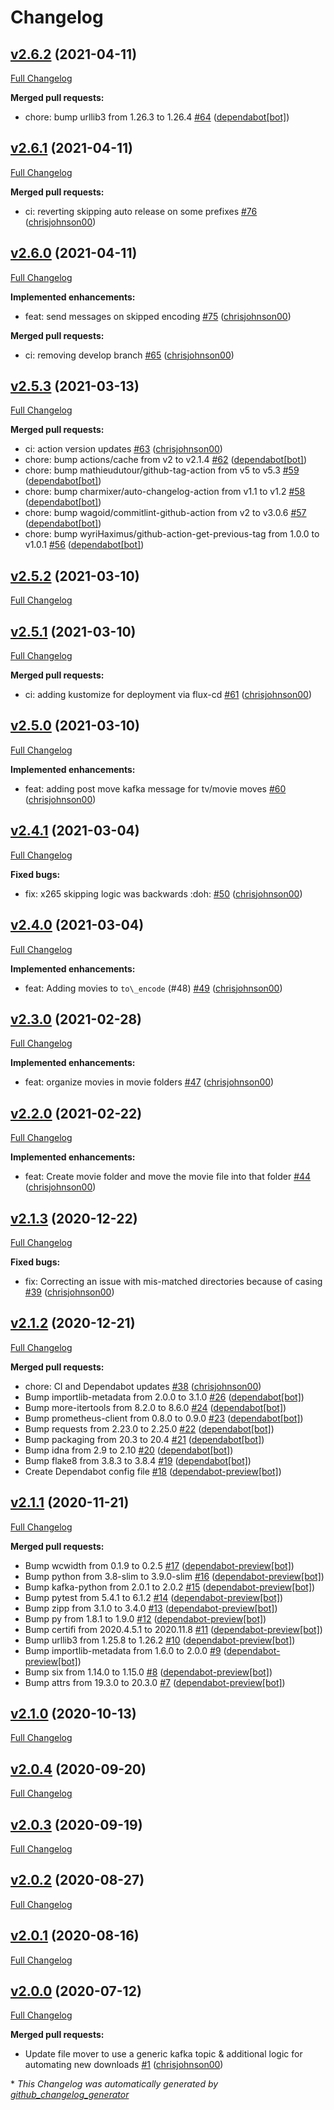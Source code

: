 # Changelog

## [v2.6.2](https://github.com/chrisjohnson00/handbrake-file-mover/tree/v2.6.2) (2021-04-11)

[Full Changelog](https://github.com/chrisjohnson00/handbrake-file-mover/compare/v2.6.1...v2.6.2)

**Merged pull requests:**

- chore: bump urllib3 from 1.26.3 to 1.26.4 [\#64](https://github.com/chrisjohnson00/handbrake-file-mover/pull/64) ([dependabot[bot]](https://github.com/apps/dependabot))

## [v2.6.1](https://github.com/chrisjohnson00/handbrake-file-mover/tree/v2.6.1) (2021-04-11)

[Full Changelog](https://github.com/chrisjohnson00/handbrake-file-mover/compare/v2.6.0...v2.6.1)

**Merged pull requests:**

- ci: reverting skipping auto release on some prefixes [\#76](https://github.com/chrisjohnson00/handbrake-file-mover/pull/76) ([chrisjohnson00](https://github.com/chrisjohnson00))

## [v2.6.0](https://github.com/chrisjohnson00/handbrake-file-mover/tree/v2.6.0) (2021-04-11)

[Full Changelog](https://github.com/chrisjohnson00/handbrake-file-mover/compare/v2.5.3...v2.6.0)

**Implemented enhancements:**

- feat: send messages on skipped encoding [\#75](https://github.com/chrisjohnson00/handbrake-file-mover/pull/75) ([chrisjohnson00](https://github.com/chrisjohnson00))

**Merged pull requests:**

- ci: removing develop branch [\#65](https://github.com/chrisjohnson00/handbrake-file-mover/pull/65) ([chrisjohnson00](https://github.com/chrisjohnson00))

## [v2.5.3](https://github.com/chrisjohnson00/handbrake-file-mover/tree/v2.5.3) (2021-03-13)

[Full Changelog](https://github.com/chrisjohnson00/handbrake-file-mover/compare/v2.5.2...v2.5.3)

**Merged pull requests:**

- ci: action version updates [\#63](https://github.com/chrisjohnson00/handbrake-file-mover/pull/63) ([chrisjohnson00](https://github.com/chrisjohnson00))
- chore: bump actions/cache from v2 to v2.1.4 [\#62](https://github.com/chrisjohnson00/handbrake-file-mover/pull/62) ([dependabot[bot]](https://github.com/apps/dependabot))
- chore: bump mathieudutour/github-tag-action from v5 to v5.3 [\#59](https://github.com/chrisjohnson00/handbrake-file-mover/pull/59) ([dependabot[bot]](https://github.com/apps/dependabot))
- chore: bump charmixer/auto-changelog-action from v1.1 to v1.2 [\#58](https://github.com/chrisjohnson00/handbrake-file-mover/pull/58) ([dependabot[bot]](https://github.com/apps/dependabot))
- chore: bump wagoid/commitlint-github-action from v2 to v3.0.6 [\#57](https://github.com/chrisjohnson00/handbrake-file-mover/pull/57) ([dependabot[bot]](https://github.com/apps/dependabot))
- chore: bump wyriHaximus/github-action-get-previous-tag from 1.0.0 to v1.0.1 [\#56](https://github.com/chrisjohnson00/handbrake-file-mover/pull/56) ([dependabot[bot]](https://github.com/apps/dependabot))

## [v2.5.2](https://github.com/chrisjohnson00/handbrake-file-mover/tree/v2.5.2) (2021-03-10)

[Full Changelog](https://github.com/chrisjohnson00/handbrake-file-mover/compare/v2.5.1...v2.5.2)

## [v2.5.1](https://github.com/chrisjohnson00/handbrake-file-mover/tree/v2.5.1) (2021-03-10)

[Full Changelog](https://github.com/chrisjohnson00/handbrake-file-mover/compare/v2.5.0...v2.5.1)

**Merged pull requests:**

- ci: adding kustomize for deployment via flux-cd [\#61](https://github.com/chrisjohnson00/handbrake-file-mover/pull/61) ([chrisjohnson00](https://github.com/chrisjohnson00))

## [v2.5.0](https://github.com/chrisjohnson00/handbrake-file-mover/tree/v2.5.0) (2021-03-10)

[Full Changelog](https://github.com/chrisjohnson00/handbrake-file-mover/compare/v2.4.1...v2.5.0)

**Implemented enhancements:**

- feat: adding post move kafka message for tv/movie moves [\#60](https://github.com/chrisjohnson00/handbrake-file-mover/pull/60) ([chrisjohnson00](https://github.com/chrisjohnson00))

## [v2.4.1](https://github.com/chrisjohnson00/handbrake-file-mover/tree/v2.4.1) (2021-03-04)

[Full Changelog](https://github.com/chrisjohnson00/handbrake-file-mover/compare/v2.4.0...v2.4.1)

**Fixed bugs:**

- fix: x265 skipping logic was backwards :doh: [\#50](https://github.com/chrisjohnson00/handbrake-file-mover/pull/50) ([chrisjohnson00](https://github.com/chrisjohnson00))

## [v2.4.0](https://github.com/chrisjohnson00/handbrake-file-mover/tree/v2.4.0) (2021-03-04)

[Full Changelog](https://github.com/chrisjohnson00/handbrake-file-mover/compare/v2.3.0...v2.4.0)

**Implemented enhancements:**

- feat: Adding movies to `to\_encode` \(\#48\) [\#49](https://github.com/chrisjohnson00/handbrake-file-mover/pull/49) ([chrisjohnson00](https://github.com/chrisjohnson00))

## [v2.3.0](https://github.com/chrisjohnson00/handbrake-file-mover/tree/v2.3.0) (2021-02-28)

[Full Changelog](https://github.com/chrisjohnson00/handbrake-file-mover/compare/v2.2.0...v2.3.0)

**Implemented enhancements:**

- feat: organize movies in movie folders [\#47](https://github.com/chrisjohnson00/handbrake-file-mover/pull/47) ([chrisjohnson00](https://github.com/chrisjohnson00))

## [v2.2.0](https://github.com/chrisjohnson00/handbrake-file-mover/tree/v2.2.0) (2021-02-22)

[Full Changelog](https://github.com/chrisjohnson00/handbrake-file-mover/compare/v2.1.3...v2.2.0)

**Implemented enhancements:**

- feat: Create movie folder and move the movie file into that folder [\#44](https://github.com/chrisjohnson00/handbrake-file-mover/pull/44) ([chrisjohnson00](https://github.com/chrisjohnson00))

## [v2.1.3](https://github.com/chrisjohnson00/handbrake-file-mover/tree/v2.1.3) (2020-12-22)

[Full Changelog](https://github.com/chrisjohnson00/handbrake-file-mover/compare/v2.1.2...v2.1.3)

**Fixed bugs:**

- fix: Correcting an issue with mis-matched directories because of casing [\#39](https://github.com/chrisjohnson00/handbrake-file-mover/pull/39) ([chrisjohnson00](https://github.com/chrisjohnson00))

## [v2.1.2](https://github.com/chrisjohnson00/handbrake-file-mover/tree/v2.1.2) (2020-12-21)

[Full Changelog](https://github.com/chrisjohnson00/handbrake-file-mover/compare/v2.1.1...v2.1.2)

**Merged pull requests:**

- chore: CI and Dependabot updates [\#38](https://github.com/chrisjohnson00/handbrake-file-mover/pull/38) ([chrisjohnson00](https://github.com/chrisjohnson00))
- Bump importlib-metadata from 2.0.0 to 3.1.0 [\#26](https://github.com/chrisjohnson00/handbrake-file-mover/pull/26) ([dependabot[bot]](https://github.com/apps/dependabot))
- Bump more-itertools from 8.2.0 to 8.6.0 [\#24](https://github.com/chrisjohnson00/handbrake-file-mover/pull/24) ([dependabot[bot]](https://github.com/apps/dependabot))
- Bump prometheus-client from 0.8.0 to 0.9.0 [\#23](https://github.com/chrisjohnson00/handbrake-file-mover/pull/23) ([dependabot[bot]](https://github.com/apps/dependabot))
- Bump requests from 2.23.0 to 2.25.0 [\#22](https://github.com/chrisjohnson00/handbrake-file-mover/pull/22) ([dependabot[bot]](https://github.com/apps/dependabot))
- Bump packaging from 20.3 to 20.4 [\#21](https://github.com/chrisjohnson00/handbrake-file-mover/pull/21) ([dependabot[bot]](https://github.com/apps/dependabot))
- Bump idna from 2.9 to 2.10 [\#20](https://github.com/chrisjohnson00/handbrake-file-mover/pull/20) ([dependabot[bot]](https://github.com/apps/dependabot))
- Bump flake8 from 3.8.3 to 3.8.4 [\#19](https://github.com/chrisjohnson00/handbrake-file-mover/pull/19) ([dependabot[bot]](https://github.com/apps/dependabot))
- Create Dependabot config file [\#18](https://github.com/chrisjohnson00/handbrake-file-mover/pull/18) ([dependabot-preview[bot]](https://github.com/apps/dependabot-preview))

## [v2.1.1](https://github.com/chrisjohnson00/handbrake-file-mover/tree/v2.1.1) (2020-11-21)

[Full Changelog](https://github.com/chrisjohnson00/handbrake-file-mover/compare/v2.1.0...v2.1.1)

**Merged pull requests:**

- Bump wcwidth from 0.1.9 to 0.2.5 [\#17](https://github.com/chrisjohnson00/handbrake-file-mover/pull/17) ([dependabot-preview[bot]](https://github.com/apps/dependabot-preview))
- Bump python from 3.8-slim to 3.9.0-slim [\#16](https://github.com/chrisjohnson00/handbrake-file-mover/pull/16) ([dependabot-preview[bot]](https://github.com/apps/dependabot-preview))
- Bump kafka-python from 2.0.1 to 2.0.2 [\#15](https://github.com/chrisjohnson00/handbrake-file-mover/pull/15) ([dependabot-preview[bot]](https://github.com/apps/dependabot-preview))
- Bump pytest from 5.4.1 to 6.1.2 [\#14](https://github.com/chrisjohnson00/handbrake-file-mover/pull/14) ([dependabot-preview[bot]](https://github.com/apps/dependabot-preview))
- Bump zipp from 3.1.0 to 3.4.0 [\#13](https://github.com/chrisjohnson00/handbrake-file-mover/pull/13) ([dependabot-preview[bot]](https://github.com/apps/dependabot-preview))
- Bump py from 1.8.1 to 1.9.0 [\#12](https://github.com/chrisjohnson00/handbrake-file-mover/pull/12) ([dependabot-preview[bot]](https://github.com/apps/dependabot-preview))
- Bump certifi from 2020.4.5.1 to 2020.11.8 [\#11](https://github.com/chrisjohnson00/handbrake-file-mover/pull/11) ([dependabot-preview[bot]](https://github.com/apps/dependabot-preview))
- Bump urllib3 from 1.25.8 to 1.26.2 [\#10](https://github.com/chrisjohnson00/handbrake-file-mover/pull/10) ([dependabot-preview[bot]](https://github.com/apps/dependabot-preview))
- Bump importlib-metadata from 1.6.0 to 2.0.0 [\#9](https://github.com/chrisjohnson00/handbrake-file-mover/pull/9) ([dependabot-preview[bot]](https://github.com/apps/dependabot-preview))
- Bump six from 1.14.0 to 1.15.0 [\#8](https://github.com/chrisjohnson00/handbrake-file-mover/pull/8) ([dependabot-preview[bot]](https://github.com/apps/dependabot-preview))
- Bump attrs from 19.3.0 to 20.3.0 [\#7](https://github.com/chrisjohnson00/handbrake-file-mover/pull/7) ([dependabot-preview[bot]](https://github.com/apps/dependabot-preview))

## [v2.1.0](https://github.com/chrisjohnson00/handbrake-file-mover/tree/v2.1.0) (2020-10-13)

[Full Changelog](https://github.com/chrisjohnson00/handbrake-file-mover/compare/v2.0.4...v2.1.0)

## [v2.0.4](https://github.com/chrisjohnson00/handbrake-file-mover/tree/v2.0.4) (2020-09-20)

[Full Changelog](https://github.com/chrisjohnson00/handbrake-file-mover/compare/v2.0.3...v2.0.4)

## [v2.0.3](https://github.com/chrisjohnson00/handbrake-file-mover/tree/v2.0.3) (2020-09-19)

[Full Changelog](https://github.com/chrisjohnson00/handbrake-file-mover/compare/v2.0.2...v2.0.3)

## [v2.0.2](https://github.com/chrisjohnson00/handbrake-file-mover/tree/v2.0.2) (2020-08-27)

[Full Changelog](https://github.com/chrisjohnson00/handbrake-file-mover/compare/v2.0.1...v2.0.2)

## [v2.0.1](https://github.com/chrisjohnson00/handbrake-file-mover/tree/v2.0.1) (2020-08-16)

[Full Changelog](https://github.com/chrisjohnson00/handbrake-file-mover/compare/v2.0.0...v2.0.1)

## [v2.0.0](https://github.com/chrisjohnson00/handbrake-file-mover/tree/v2.0.0) (2020-07-12)

[Full Changelog](https://github.com/chrisjohnson00/handbrake-file-mover/compare/8839ed2096c6a9586b81b0c5db6fb8316199b216...v2.0.0)

**Merged pull requests:**

- Update file mover to use a generic kafka topic & additional logic for automating new downloads [\#1](https://github.com/chrisjohnson00/handbrake-file-mover/pull/1) ([chrisjohnson00](https://github.com/chrisjohnson00))



\* *This Changelog was automatically generated by [github_changelog_generator](https://github.com/github-changelog-generator/github-changelog-generator)*
